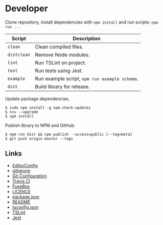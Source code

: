 # Developer

Clone repository, install dependencies with `npm install` and run scripts: `npm run ...`

| Script      | Description                                   |
| ----------- | --------------------------------------------- |
| `clean`     | Clean compiled files.                         |
| `distclean` | Remove Node modules.                          |
| `lint`      | Run TSLint on project.                        |
| `test`      | Run tests using Jest.                         |
| `example`   | Run example script, `npm run example schema`. |
| `dist`      | Build library for release.                    |

Update package dependencies.

```Shell
$ sudo npm install -g npm-check-updates
$ ncu --upgrade
$ npm install
```

Publish library to NPM and GitHub.

```Shell
$ npm run dist && npm publish --access=public [--tag=beta]
$ git push origin master --tags
```

## Links

- [EditorConfig](http://editorconfig.org)
- [gitignore](https://git-scm.com/docs/gitignore)
- [Git Configuration](https://git-scm.com/book/en/v2/Customizing-Git-Git-Configuration)
- [Travis CI](https://travis-ci.org/)
- [FuseBox](http://fuse-box.org/)
- [LICENCE](https://help.github.com/articles/licensing-a-repository/)
- [package.json](https://docs.npmjs.com/files/package.json)
- [README](https://help.github.com/articles/about-readmes/)
- [tsconfig.json](https://www.typescriptlang.org/docs/handbook/tsconfig-json.html)
- [TSLint](https://palantir.github.io/tslint/)
- [Jest](https://facebook.github.io/jest/)
